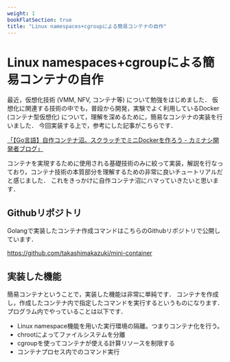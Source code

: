 ```yaml
---
weight: 1
bookFlatSection: true
title: "Linux namespaces+cgroupによる簡易コンテナの自作"
---
```



# Linux namespaces+cgroupによる簡易コンテナの自作
最近，仮想化技術 (VMM, NFV, コンテナ等) について勉強をはじめました．
仮想化に関連する技術の中でも，普段から開発，実験でよく利用しているDocker (コンテナ型仮想化) について，理解を深めるために，簡易なコンテナの実装を行いました．
今回実装する上で，参考にした記事がこちらです．

[「【Go言語】自作コンテナ沼。スクラッチでミニDockerを作ろう - カミナシ開発者ブログ」](https://kaminashi-developer.hatenablog.jp/entry/dive-into-swamp-container-scratch)


コンテナを実現するために使用される基礎技術のみに絞って実装，解説を行なっており，コンテナ技術の本質部分を理解するための非常に良いチュートリアルだと感じました．
これをきっかけに自作コンテナ沼にハマっていきたいと思います．

## Githubリポジトリ

Golangで実装したコンテナ作成コマンドはこちらのGithubリポジトリで公開しています．

https://github.com/takashimakazuki/mini-container

## 実装した機能
簡易コンテナということで，実装した機能は非常に単純です．
コンテナを作成し，作成したコンテナ内で指定したコマンドを実行するというものになります．
プログラム内でやっていることは以下です．

- Linux namespace機能を用いた実行環境の隔離。つまりコンテナ化を行う。
- chrootによってファイルシステムを分離
- cgroupを使ってコンテナが使える計算リソースを制限する
- コンテナプロセス内でのコマンド実行

